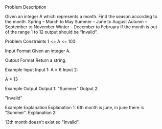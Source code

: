 Problem Description
 
 

Given an integer A which represents a month.
Find the season according to the month.
Spring – March to May
Summer – June to August
Autumn – September to November
Winter – December to February
If the month is out of the range 1 to 12 output should be “Invalid”.


Problem Constraints
1 <= A <= 100


Input Format
Given an integer A.


Output Format
Return a string.


Example Input
Input 1:
A = 6
Input 2:

A = 13


Example Output
Output 1:
"Summer"
Output 2:

"Invalid"


Example Explanation
Explanation 1:
6th month is june, in june there is "Summer".
Explanation 2:

13th month doesn't exist so "Invalid".

